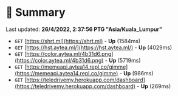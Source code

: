 # 📖 Summary
Last updated: **26/4/2022, 2:37:56 PTG "Asia/Kuala_Lumpur"**

- `GET` [https://shrt.ml](https://shrt.ml) - **Up** (1584ms)
- `GET` [https://hst.aytea.ml/](https://hst.aytea.ml/) - **Up** (4029ms)
- `GET` [https://color.aytea.ml/4b31d6.png](https://color.aytea.ml/4b31d6.png) - **Up** (5719ms)
- `GET` [https://memeapi.aytea14.repl.co/gimme](https://memeapi.aytea14.repl.co/gimme) - **Up** (986ms)
- `GET` [https://teledrivemy.herokuapp.com/dashboard](https://teledrivemy.herokuapp.com/dashboard) - **Up** (269ms)
